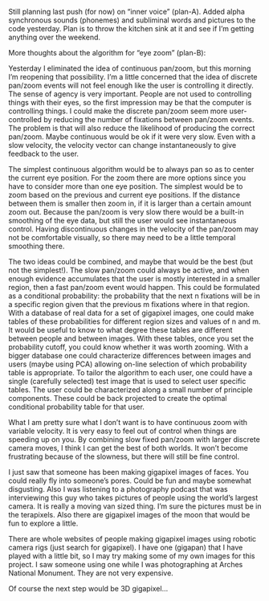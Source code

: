 Still planning last push (for now) on “inner voice” (plan-A).  Added alpha synchronous sounds (phonemes) and subliminal words and pictures to the code yesterday.  Plan is to throw the kitchen sink at it and see if I’m getting anything over the weekend.

More thoughts about the algorithm for “eye zoom” (plan-B):

Yesterday I eliminated the idea of continuous pan/zoom, but this morning I’m reopening that possibility.   I’m a little concerned that the idea of discrete pan/zoom events will not feel enough like the user is controlling it directly.  The sense of agency is very important.   People are not used to controlling things with their eyes, so the first impression may be that the computer is controlling things.  I could make the discrete pan/zoom seem more user-controlled by reducing the number of fixations between pan/zoom events.  The problem is that will also reduce the likelihood of producing the correct pan/zoom.  Maybe continuous would be ok if it were very slow.  Even with a slow velocity, the velocity vector can change instantaneously to give feedback to the user.

The simplest continuous algorithm would be to always pan so as to center the current eye position.  For the zoom there are more options since you have to consider more than one eye position.  The simplest would be to zoom based on the previous and current eye positions.  If the distance between them is smaller then zoom in, if it is larger than a certain amount zoom out.  Because the pan/zoom is very slow there would be a built-in smoothing of the eye data, but still the user would see instantaneous control.  Having discontinuous changes in the velocity of the pan/zoom may not be comfortable visually, so there may need to be a little temporal smoothing there.

The two ideas could be combined, and maybe that would be the best (but not the simplest!).   The slow pan/zoom could always be active, and when enough evidence accumulates that the user is mostly interested in a smaller region, then a fast pan/zoom event would happen.  This could be formulated as a conditional probability: the probability that the next n fixations will be in a specific region given that the previous m fixations where in that region.    With a database of real data for a set of gigapixel images, one could make tables of these probabilities for different region sizes and values of n and m.  It would be useful to know to what degree these tables are different between people and between images.  With these tables, once you set the probability cutoff, you could know whether it was worth zooming.  With a bigger database one could characterize differences between images and users (maybe using PCA) allowing on-line selection of which probability table is appropriate.  To tailor the algorithm to each user, one could have a single (carefully selected) test image that is used to select user specific tables.  The user could be characterized along a small number of principle components.  These could be back projected to create the optimal conditional probability table for that user.

What I am pretty sure what I don’t want is to have continuous zoom with variable velocity.  It is very easy to feel out of control when things are speeding up on you.  By combining slow fixed pan/zoom with larger discrete camera moves, I think I can get the best of both worlds.  It won’t become frustrating because of the slowness, but there will still be fine control.

I just saw that someone has been making gigapixel images of faces.  You could really fly into someone’s pores.  Could be fun and maybe somewhat disgusting.  Also I was listening to a photography podcast that was interviewing this guy who takes pictures of people using the world’s largest camera.   It is really a moving van sized thing.  I’m sure the pictures must be in the terapixels.  Also there are gigapixel images of the moon that would be fun to explore a little.

 There are whole websites of people making gigapixel images using robotic camera rigs (just search for gigapixel).  I have one (gigapan) that I have played with a little bit, so I may try making some of my own images for this project.  I saw someone using one while I was photographing at Arches National Monument.  They are not very expensive.  

Of course the next step would be 3D gigapixel...



